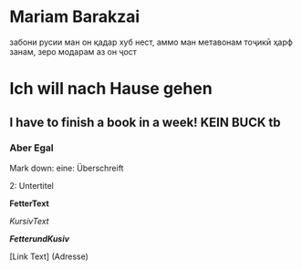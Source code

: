 # Mariam Barakzai
забони русии ман он қадар хуб нест, аммо ман метавонам тоҷикӣ ҳарф занам, зеро модарам аз он ҷост


# Ich will nach Hause gehen

## I have to finish a book in a week! KEIN BUCK tb 

### Aber Egal 

Mark down:
eine: Überschreift 
>
2: Untertitel 

**FetterText**
>
*KursivText*
>
***FetterundKusiv***

[Link Text] (Adresse)
